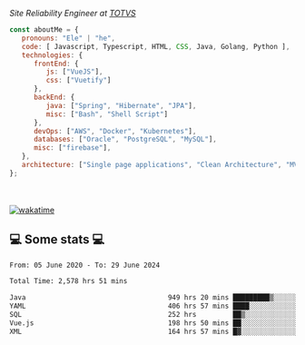 <p><em>Site Reliability Engineer at <a href="https://www.totvs.com/">TOTVS</a></br>
</em></p>


```javascript
const aboutMe = {
   pronouns: "Ele" | "he",
   code: [ Javascript, Typescript, HTML, CSS, Java, Golang, Python ],
   technologies: {
      frontEnd: {
         js: ["VueJS"],
         css: ["Vuetify"]
      },
      backEnd: {
         java: ["Spring", "Hibernate", "JPA"],
         misc: ["Bash", "Shell Script"]
      },
      devOps: ["AWS", "Docker", "Kubernetes"],
      databases: ["Oracle", "PostgreSQL", "MySQL"],
      misc: ["firebase"],
   },
   architecture: ["Single page applications", "Clean Architecture", "MVC", "Microservices"],
};
```
</br></br>
[![wakatime](https://wakatime.com/badge/user/a3a8ed06-d304-4d6b-bc86-4adc418cdea7.svg)](https://wakatime.com/@a3a8ed06-d304-4d6b-bc86-4adc418cdea7)
<h2>💻 Some stats 💻</h2>

<!--START_SECTION:waka-->

```txt
From: 05 June 2020 - To: 29 June 2024

Total Time: 2,578 hrs 51 mins

Java                                   949 hrs 20 mins █████████▒░░░░░░░░░░░░░░░   36.81 %
YAML                                   406 hrs 57 mins ████░░░░░░░░░░░░░░░░░░░░░   15.78 %
SQL                                    252 hrs         ██▒░░░░░░░░░░░░░░░░░░░░░░   09.77 %
Vue.js                                 198 hrs 50 mins ██░░░░░░░░░░░░░░░░░░░░░░░   07.71 %
XML                                    164 hrs 57 mins █▓░░░░░░░░░░░░░░░░░░░░░░░   06.40 %
```

<!--END_SECTION:waka-->
